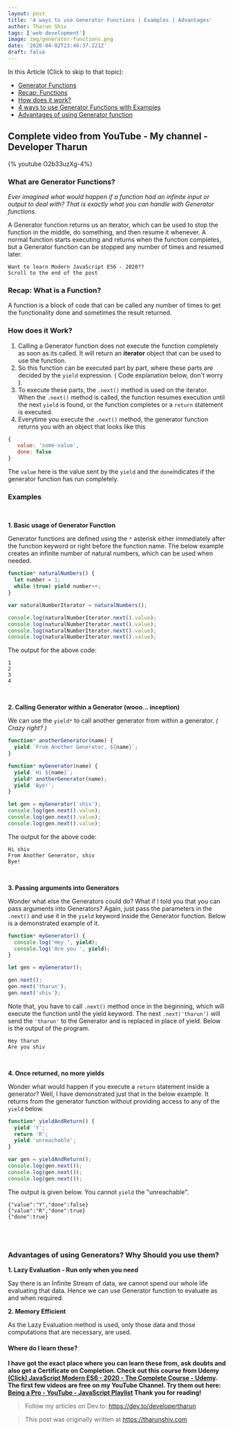 ```yaml
---
layout: post
title: '4 ways to use Generator Functions | Examples | Advantages'
author: Tharun Shiv
tags: ['web development']
image: img/generator-functions.png
date: '2020-04-02T23:46:37.121Z'
draft: false
---
```


In this Article (Click to skip to that topic):

- [Generator Functions](#what-is-gf-now)
- [Recap: Functions](#function)
- [How does it work?](#how-it-works)
- [4 ways to use Generator Functions with Examples](#examples)
- [Advantages of using Generator function](#pros)

<h2> Complete video from YouTube - My channel - Developer Tharun </h2>

{% youtube O2b33uzXg-4%}

<h3 id='what-is-gf-now'> What are Generator Functions? </h3>

_Ever imagined what would happen if a function had an infinite input or output to deal with? That is exactly what you can handle with Generator functions._

A Generator function returns us an iterator, which can be used to stop the function in the middle, do something, and then resume it whenever. A normal function starts executing and returns when the function completes, but a Generator function can be stopped any number of times and resumed later.

    Want to learn Modern JavaScript ES6 - 2020??
    Scroll to the end of the post

<h3 id='function'>Recap: What is a Function? </h3>

A function is a block of code that can be called any number of times to get the functionality done and sometimes the result returned.

<h3 id='how-it-works'> How does it Work? </h3>

1. Calling a Generator function does not execute the function completely as soon as its called. It will return an **iterator** object that can be used to use the function.
2. So this function can be executed part by part, where these parts are decided by the `yield` expression. ( Code explanation below, don't worry ).
3. To execute these parts, the `.next()` method is used on the iterator. When the `.next()` method is called, the function resumes execution until the next `yield` is found, or the function completes or a `return` statement is executed.
4. Everytime you execute the `.next()` method, the generator function returns you with an object that looks like this

```javascript
{
   value: 'some-value',
   done: false
}
```

The `value` here is the value sent by the `yield` and the `done`indicates if the generator function has run completely.

<h3 id='examples'> Examples </h3>

<br/>

**1. Basic usage of Generator Function**

Generator functions are defined using the `*` asterisk either immediately after the function keyword or right before the function name. The below example creates an infinite number of natural numbers, which can be used when needed.

```javascript
function* naturalNumbers() {
  let number = 1;
  while (true) yield number++;
}

var naturalNumberIterator = naturalNumbers();

console.log(naturalNumberIterator.next().value);
console.log(naturalNumberIterator.next().value);
console.log(naturalNumberIterator.next().value);
console.log(naturalNumberIterator.next().value);
```

The output for the above code:

    1
    2
    3
    4

<br/>

**2. Calling Generator within a Generator (wooo... inception)**

We can use the `yield*` to call another generator from within a generator. _( Crazy right? )_

```javascript
function* anotherGenerator(name) {
  yield `From Another Generator, ${name}`;
}

function* myGenerator(name) {
  yield `Hi ${name}`;
  yield* anotherGenerator(name);
  yield 'Bye!';
}

let gen = myGenerator('shiv');
console.log(gen.next().value);
console.log(gen.next().value);
console.log(gen.next().value);
```

The output for the above code:

    Hi shiv
    From Another Generator, shiv
    Bye!

<br/>

**3. Passing arguments into Generators**

Wonder what else the Generators could do? What if I told you that you can pass arguments into Generators? Again, just pass the parameters in the `.next()` and use it in the `yield` keyword inside the Generator function. Below is a demonstrated example of it.

```javascript
function* myGenerator() {
  console.log('Hey ', yield);
  console.log('Are you ', yield);
}

let gen = myGenerator();

gen.next();
gen.next('tharun');
gen.next('shiv');
```

Note that, you have to call `.next()` method once in the beginning, which will execute the function until the yield keyword. The next `.next('tharun')` will send the `'tharun'` to the Generator and is replaced in place of yield. Below is the output of the program.

    Hey tharun
    Are you shiv

<br/>

**4. Once returned, no more yields**

Wonder what would happen if you execute a `return` statement inside a generator? Well, I have demonstrated just that in the below example. It returns from the generator function without providing access to any of the `yield` below.

```javascript
function* yieldAndReturn() {
  yield 'Y';
  return 'R';
  yield 'unreachable';
}

var gen = yieldAndReturn();
console.log(gen.next());
console.log(gen.next());
console.log(gen.next());
```

The output is given below. You cannot `yield` the "unreachable".

    {"value":"Y","done":false}
    {"value":"R","done":true}
    {"done":true}

<br/>
<br/>

<h3 id='pros'> Advantages of using Generators? Why Should you use them? </h3>

**1. Lazy Evaluation - Run only when you need**

Say there is an Infinite Stream of data, we cannot spend our whole life evaluating that data. Hence we can use Generator function to evaluate as and when required.

**2. Memory Efficient**

As the Lazy Evaluation method is used, only those data and those computations that are necessary, are used.

#### Where do I learn these?

**I have got the exact place where you can learn these from, ask doubts and also get a Certificate on Completion. Check out this course from Udemy <a href="https://www.udemy.com/course/javascript-tharunshiv/?referralCode=6326CE49CCF4074B11CE" target="_blank">(Click) JavaScript Modern ES6 - 2020 - The Complete Course - Udemy</a>. The first few videos are free on my YouTube Channel. Try them out here: <a href="https://www.youtube.com/playlist?list=PLQTwHWAmj18Y2dfj-8PkIogD9hrBzp4M9">Being a Pro - YouTube - JavaScript Playlist</a> Thank you for reading!**

> Follow my articles on Dev.to: https://dev.to/developertharun

> This post was originally written at https://tharunshiv.com
